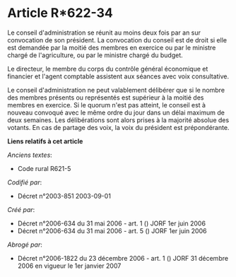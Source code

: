 # Article R*622-34

Le conseil d'administration se réunit au moins deux fois par an sur convocation de son président. La convocation du conseil
est de droit si elle est demandée par la moitié des membres en exercice ou par le ministre chargé de l'agriculture, ou par le
ministre chargé du budget.

Le directeur, le membre du corps du contrôle général économique et financier et l'agent comptable assistent aux séances avec
voix consultative.

Le conseil d'administration ne peut valablement délibérer que si le nombre des membres présents ou représentés est supérieur
à la moitié des membres en exercice. Si le quorum n'est pas atteint, le conseil est à nouveau convoqué avec le même ordre du
jour dans un délai maximum de deux semaines. Les délibérations sont alors prises à la majorité absolue des votants. En cas de
partage des voix, la voix du président est prépondérante.

**Liens relatifs à cet article**

_Anciens textes_:

  - Code rural R621-5

_Codifié par_:

  - Décret n°2003-851 2003-09-01

_Créé par_:

  - Décret n°2006-634 du 31 mai 2006 - art. 1 () JORF 1er juin 2006
  - Décret n°2006-634 du 31 mai 2006 - art. 5 () JORF 1er juin 2006

_Abrogé par_:

  - Décret n°2006-1822 du 23 décembre 2006 - art. 1 () JORF 31 décembre 2006 en vigueur le 1er janvier 2007
